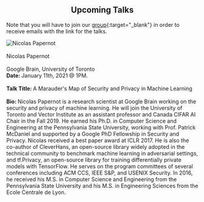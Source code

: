 <h2 style="text-align:center"> Upcoming Talks </h2>

Note that you will have to join our [group](https://groups.google.com/forum/#!forum/ml_logic_seminar/join 
){:target="_blank"} in order to receive emails with the link for the talks.

<div class="talks">
  <div class="talk">
    <div class="speakerInfo"> 
                <img alt="Nicolas Papernot" src="{{site.baseurl}}/assets/img/nicolas.png">
      <br><br>
      <a href"https://www.papernot.fr/" target="_blank">Nicolas Papernot</a> 
      <br><br>
      Google Brain, University of Toronto
    </div>
    <div class="talkInfo"> 
              <strong> Date: </strong> January 11th, 2021 @ 1PM.
      <br><br>
<strong> Talk Title: </strong> A Marauder's Map of Security and Privacy in Machine Learning 
     <br><br>
      <strong> Bio: </strong> Nicolas Papernot is a research scientist at Google Brain working on the security and privacy of machine learning. He will join the University of Toronto and Vector Institute as an assistant professor and Canada CIFAR AI Chair in the Fall 2019. He earned his Ph.D. in Computer Science and Engineering at the Pennsylvania State University, working with Prof. Patrick McDaniel and supported by a Google PhD Fellowship in Security and Privacy. Nicolas received a best paper award at ICLR 2017. He is also the co-author of CleverHans, an open-source library widely adopted in the technical community to benchmark machine learning in adversarial settings, and tf.Privacy, an open-source library for training differentially private models with TensorFlow. He serves on the program committees of several conferences including ACM CCS, IEEE S&P, and USENIX Security. In 2016, he received his M.S. in Computer Science and Engineering from the Pennsylvania State University and his M.S. in Engineering Sciences from the Ecole Centrale de Lyon.   
    </div>
  </div>
</div>
